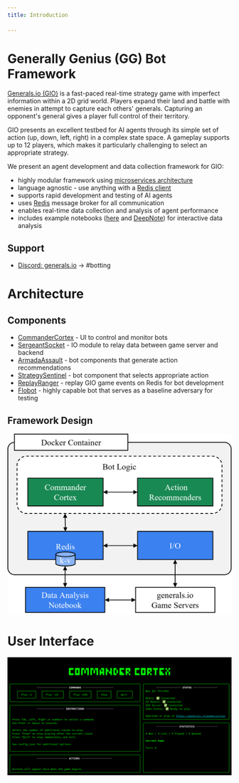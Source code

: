 ```yaml
---
title: Introduction

---
```



# Generally Genius (GG) Bot Framework

[Generals.io (GIO)](https://generals.io/) is a fast-paced real-time strategy game with imperfect information within a 2D grid world. Players expand their land and battle with enemies in attempt to capture each others' generals. Capturing an opponent's general gives a player full control of their territory.

GIO presents an excellent testbed for AI agents through its simple set of action (up, down, left, right) in a complex state space. A gameplay supports up to 12 players, which makes it particularly challenging to select an appropriate strategy.

We present an agent development and data collection framework for GIO:
- highly modular framework using [microservices architecture](https://microservices.io/)
- language agnostic - use anything with a [Redis client](https://redis.io/resources/clients/)
- supports rapid development and testing of AI agents
- uses [Redis](https://redis.io/) message broker for all communication
- enables real-time data collection and analysis of agent performance
- includes example notebooks ([here](https://github.com/CorsairCoalition/docs/blob/main/gg-analysis.ipynb) and [DeepNote](https://deepnote.com/workspace/insights-island-2232debf-8efe-49d0-80d9-20d155a36301/project/generalsio-analysis-51d1567e-7054-4223-9aa2-98354e1dc291/notebook/fetch-and-plot-f69012bef9f04e27aae6a600cd811276)) for interactive data analysis


## Support

- [Discord: generals.io](https://discord.com/invite/QP63V5Y) -> #botting

# Architecture

## Components

- [CommanderCortex](https://github.com/CorsairCoalition/CommanderCortex) - UI to control and monitor bots
- [SergeantSocket](https://github.com/CorsairCoalition/SergeantSocket) - IO module to relay data between game server and backend
- [ArmadaAssault](https://github.com/CorsairCoalition/ArmadaAssault) - bot components that generate action recommendations
- [StrategySentinel](https://github.com/CorsairCoalition/StrategySentinel) - bot component that selects appropriate action
- [ReplayRanger](https://github.com/CorsairCoalition/ReplayRanger) -  replay GIO game events on Redis for bot development
- [Flobot](https://github.com/CorsairCoalition/Flobot) - highly capable bot that serves as a baseline adversary for testing

## Framework Design

![Framework Architecture](/img/gg-architecture.png)

# User Interface

![Commander Cortex](/img/commandercortex.png)
